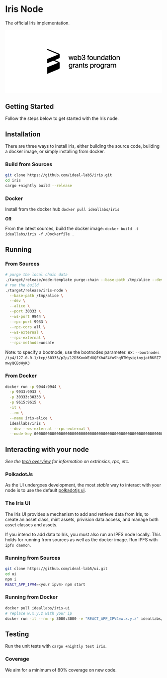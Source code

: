 # Iris Node

The official Iris implementation.

![sponsored by web3 foundation](./docs/web3%20foundation%20grants_black.jpg)


## Getting Started

Follow the steps below to get started with the Iris node.

## Installation

There are three ways to install iris, either building the source code, building a docker image, or simply installing from docker.

### Build from Sources

``` bash
git clone https://github.com/ideal-lab5/iris.git
cd iris
cargo +nightly build --release
```

### Docker

Install from the docker hub
`docker pull ideallabs/iris`

**OR**

From the latest sources, build the docker image:
`docker build -t ideallabs/iris -f /Dockerfile .`

## Running

### From Sources

``` bash
# purge the local chain data
./target/release/node-template purge-chain --base-path /tmp/alice --dev -y
# run the build
./target/release/iris-node \
  --base-path /tmp/alice \
  --dev \
  --alice \
  --port 30333 \
  --ws-port 9944 \
  --rpc-port 9933 \
  --rpc-cors all \
  --ws-external \
  --rpc-external \
  --rpc-methods=unsafe
```

Note: to specify a bootnode, use the bootnodes parameter. ex: `--bootnodes /ip4/127.0.0.1/tcp/30333/p2p/12D3KooWEdUQFXhAF4fu9hqRTWqsigioyjatRKRZ7mwyQCBoWyK3`

### From Docker

``` bash
docker run -p 9944:9944 \
  -p 9933:9933 \
  -p 30333:30333 \
  -p 9615:9615 \
  -it \
  --rm \
  --name iris-alice \
  ideallabs/iris \
  --dev --ws-external --rpc-external \
  --node-key 0000000000000000000000000000000000000000000000000000000000000001
```

## Interacting with your node

*See the [tech overview](../src/chapter_3.md) for information on extrinsics, rpc, etc.*

### PolkadotJs

As the UI undergoes development, the most *stable* way to interact with your node is to use the default [polkadotjs ui](https://polkadot.js.org/).

### The Iris UI

The Iris UI provides a mechanism to add and retrieve data from Iris, to create an asset class, mint assets, privision data access, and manage both asset classes and assets.

If you intend to add data to Iris, you must also run an IPFS node locally. This holds for running from sources as well as the docker image. Run IPFS with `ipfs daemon`.

### Running from Sources

``` bash
git clone https://github.com/ideal-lab5/ui.git
cd ui
npm i
REACT_APP_IPV4=<your ipv4> npm start
```

### Running from Docker

``` bash
docker pull ideallabs/iris-ui
# replace w.x.y.z with your ip
docker run -it --rm -p 3000:3000 -e "REACT_APP_IPV4=w.x.y.z" ideallabs/iris-ui
```

## Testing

Run the unit tests with `cargo +nightly test iris`.

### Coverage

We aim for a minimum of 80% coverage on new code.
